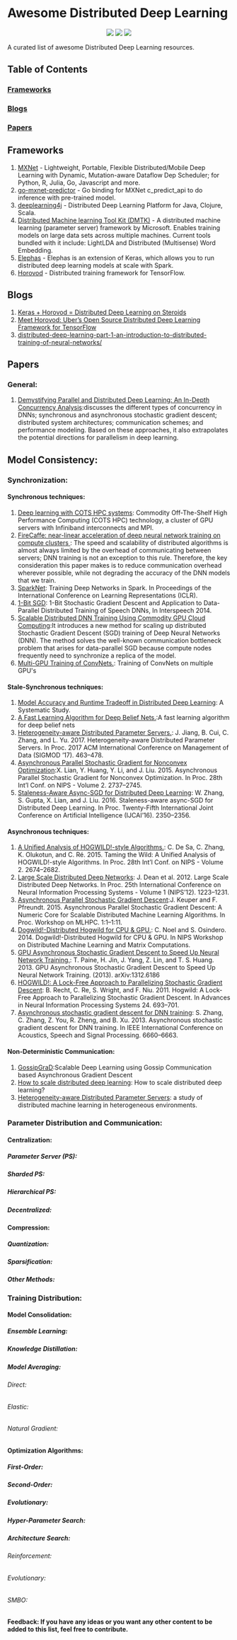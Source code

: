 # Awesome Distributed Deep Learning

<p align="center">
	<img src="https://img.shields.io/badge/stars-30-brightgreen.svg?style=flat"/>
	<img src="https://img.shields.io/badge/forks-12-brightgreen.svg?style=flat"/>
	<img src="https://img.shields.io/badge/contributions-welcome-brightgreen.svg?style=flat">
</p>

A curated list of awesome Distributed Deep Learning resources.

## Table of Contents

### **[Frameworks](#frameworks)** 

### **[Blogs](#blogs)** 

### **[Papers](#papers)**  
<!--
### **[Tutorials](#tutorials)**  

<!--
### **[Miscellaneous](#miscellaneous)**  
<!--
### **[Contributing](#contributing)** -->

## Frameworks

1. [MXNet](https://github.com/dmlc/mxnet) - Lightweight, Portable, Flexible Distributed/Mobile Deep Learning with Dynamic, Mutation-aware Dataflow Dep Scheduler; for Python, R, Julia, Go, Javascript and more.
2. [go-mxnet-predictor](https://github.com/songtianyi/go-mxnet-predictor) - Go binding for MXNet c_predict_api to do inference with pre-trained model.
3. [deeplearning4j](https://github.com/deeplearning4j/deeplearning4j) - Distributed Deep Learning Platform for Java, Clojure, Scala.
4. [Distributed Machine learning Tool Kit (DMTK)](http://www.dmtk.io/) - A distributed machine learning (parameter server) framework by Microsoft. Enables training models on large data sets across multiple machines. Current tools bundled with it include: LightLDA and Distributed (Multisense) Word Embedding.
5. [Elephas](https://github.com/maxpumperla/elephas) - Elephas is an extension of Keras, which allows you to run distributed deep learning models at scale with Spark.
6. [Horovod](https://github.com/uber/horovod) - Distributed training framework for TensorFlow.

## Blogs

1. [Keras + Horovod = Distributed Deep Learning on Steroids](https://medium.com/searchink-eng/keras-horovod-distributed-deep-learning-on-steroids-94666e16673d)
2. [Meet Horovod: Uber’s Open Source Distributed Deep Learning Framework for TensorFlow
](https://eng.uber.com/horovod/)
3. [distributed-deep-learning-part-1-an-introduction-to-distributed-training-of-neural-networks/](https://blog.skymind.ai/distributed-deep-learning-part-1-an-introduction-to-distributed-training-of-neural-networks/)

## Papers 
### General:
1. [Demystifying Parallel and Distributed Deep Learning: An In-Depth Concurrency Analysis](https://arxiv.org/abs/1802.09941):discusses the different types of concurrency in DNNs; synchronous and asynchronous stochastic gradient descent; distributed system architectures; communication schemes; and performance modeling. Based on these approaches, it also extrapolates the  potential directions for parallelism in deep learning. 

## Model Consistency:
### Synchronization:
#### Synchronous techniques: 
1. [Deep learning with COTS HPC systems](http://ai.stanford.edu/~acoates/papers/CoatesHuvalWangWuNgCatanzaro_icml2013.pdf): Commodity Off-The-Shelf High Performance Computing (COTS HPC) technology, a cluster of GPU servers with Infiniband interconnects and MPI.
2. [FireCaffe: near-linear acceleration of deep neural network training on compute clusters
](https://arxiv.org/abs/1511.00175): The speed and scalability of distributed
algorithms is almost always limited by the overhead of communicating between servers; DNN training is not an exception to
this rule. Therefore, the key consideration this paper makes is to reduce communication overhead wherever possible, while not degrading the accuracy of the DNN models that we train. 
3. [SparkNet](https://arxiv.org/abs/1511.06051): Training Deep Networks in Spark. In Proceedings of the
International Conference on Learning Representations (ICLR).
4. [1-Bit SGD](https://www.microsoft.com/en-us/research/publication/1-bit-stochastic-gradient-descent-and-application-to-data-parallel-distributed-training-of-speech-dnns/): 1-Bit Stochastic Gradient Descent and Application to
Data-Parallel Distributed Training of Speech DNNs, In Interspeech 2014.
5. [Scalable Distributed DNN Training Using
Commodity GPU Cloud Computing](https://s3-us-west-2.amazonaws.com/amazon.jobs-public-documents/strom_interspeech2015.pdf):It introduces a new method for scaling up distributed Stochastic Gradient Descent (SGD) training of Deep Neural
Networks (DNN). The method solves the well-known communication bottleneck problem that arises for data-parallel SGD because compute nodes frequently need to synchronize a replica of the model.  
6. [Multi-GPU Training of ConvNets.](http://arxiv.org/abs/1312.5853): Training of ConvNets on multiple GPU's
#### Stale-Synchronous techniques: 
1. [Model Accuracy and Runtime Tradeoff in Distributed Deep Learning](https://doi.org/10.1109/ICDM.2016.0028): A Systematic
Study.
2. [A Fast Learning Algorithm for Deep Belief Nets.](https://www.cs.toronto.edu/~hinton/absps/fastnc.pdf):A fast learning algorithm for deep belief nets
3. [Heterogeneity-aware Distributed Parameter Servers.](http://net.pku.edu.cn/~cuibin/Papers/2017%20sigmod.pdf): J. Jiang, B. Cui, C. Zhang, and L. Yu. 2017. Heterogeneity-aware Distributed Parameter Servers. In Proc. 2017 ACM International Conference on Management of Data (SIGMOD ’17). 463–478.
4. [Asynchronous Parallel Stochastic Gradient for Nonconvex Optimization](https://papers.nips.cc/paper/5751-asynchronous-parallel-stochastic-gradient-for-nonconvex-optimization.pdf):X. Lian, Y. Huang, Y. Li, and J. Liu. 2015. Asynchronous Parallel Stochastic Gradient for Nonconvex Optimization. In Proc. 28th Int’l Conf. on NIPS - Volume 2. 2737–2745. 
5. [Staleness-Aware Async-SGD for Distributed Deep Learning](https://www.ijcai.org/Proceedings/16/Papers/335.pdf): W. Zhang, S. Gupta, X. Lian, and J. Liu. 2016. Staleness-aware async-SGD for Distributed Deep Learning. In Proc. Twenty-Fifth International Joint Conference on Artificial Intelligence (IJCAI’16). 2350–2356.
#### Asynchronous techniques: 
1. [A Unified Analysis of HOGWILD!-style Algorithms.](https://arxiv.org/abs/1506.06438): C. De Sa, C. Zhang, K. Olukotun, and C. Ré. 2015. Taming the Wild: A Unified Analysis of HOGWILD!-style Algorithms. In Proc. 28th Int’l Conf. on NIPS - Volume 2. 2674–2682.
2. [Large Scale Distributed Deep Networks](https://papers.nips.cc/paper/4687-large-scale-distributed-deep-networks.pdf): J. Dean et al. 2012. Large Scale Distributed Deep Networks. In Proc. 25th International Conference on Neural Information Processing Systems - Volume 1 (NIPS’12). 1223–1231.
3. [Asynchronous Parallel Stochastic Gradient Descent](https://arxiv.org/abs/1505.04956):J. Keuper and F. Pfreundt. 2015. Asynchronous Parallel Stochastic Gradient Descent: A Numeric Core for Scalable Distributed Machine Learning Algorithms. In Proc. Workshop on MLHPC. 1:1–1:11. 
4. [Dogwild!-Distributed Hogwild for CPU & GPU.](https://papers.nips.cc/paper/7289-hogwild-gibbs-can-be-panaccurate.pdf): C. Noel and S. Osindero. 2014. Dogwild!-Distributed Hogwild for CPU & GPU. In NIPS Workshop on Distributed Machine Learning and Matrix Computations.
5. [GPU Asynchronous Stochastic Gradient Descent to Speed Up Neural Network Training.](https://arxiv.org/abs/1312.6186): T. Paine, H. Jin, J. Yang, Z. Lin, and T. S. Huang. 2013. GPU Asynchronous Stochastic Gradient Descent to Speed Up Neural Network Training. (2013). arXiv:1312.6186
6. [HOGWILD!: A Lock-Free Approach to Parallelizing Stochastic Gradient Descent](https://arxiv.org/abs/1106.5730): B. Recht, C. Re, S. Wright, and F. Niu. 2011. Hogwild: A Lock-Free Approach to Parallelizing Stochastic Gradient Descent. In Advances in Neural Information Processing Systems 24. 693–701.
7. [Asynchronous stochastic gradient descent for DNN training](https://ieeexplore.ieee.org/document/6638950): S. Zhang, C. Zhang, Z. You, R. Zheng, and B. Xu. 2013. Asynchronous stochastic gradient descent for DNN training. In IEEE International Conference on Acoustics, Speech and Signal Processing. 6660–6663.
#### Non-Deterministic Communication: 
1. [GossipGraD](https://arxiv.org/abs/1803.05880):Scalable Deep Learning using Gossip Communication based Asynchronous Gradient Descent
2. [How to scale distributed deep learning](https://arxiv.org/abs/1611.04581): How to scale distributed deep learning?
3. [Heterogeneity-aware Distributed Parameter Servers](https://dl.acm.org/citation.cfm?id=3035933): a study of distributed machine learning in heterogeneous environments.
### Parameter Distribution and Communication:
#### Centralization:
##### Parameter Server (PS): 
##### Sharded PS: 
##### Hierarchical PS:
##### Decentralized:
#### Compression:
##### Quantization:
##### Sparsification:
##### Other Methods:
### Training Distribution:
#### Model Consolidation: 
##### Ensemble Learning:
##### Knowledge Distillation:
##### Model Averaging:
###### Direct:
###### Elastic: 
###### Natural Gradient: 
#### Optimization Algorithms:
#####  First-Order:
##### Second-Order:
##### Evolutionary:
##### Hyper-Parameter Search:
##### Architecture Search:
###### Reinforcement: 
###### Evolutionary:
###### SMBO:
**Feedback: If you have any ideas or you want any other content to be added to this list, feel free to contribute.**
